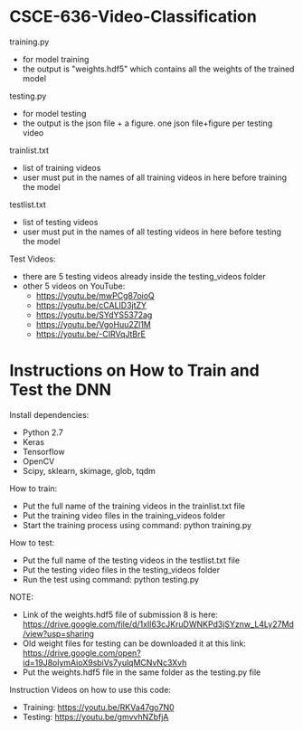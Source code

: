 # CSCE-636-Video-Classification

training.py
- for model training
- the output is "weights.hdf5" which contains all the weights of the trained model

testing.py
- for model testing
- the output is the json file + a figure. one json file+figure per testing video

trainlist.txt
- list of training videos
- user must put in the names of all training videos in here before training the model

testlist.txt
- list of testing videos
- user must put in the names of all testing videos in here before testing the model

Test Videos:
- there are 5 testing videos already inside the testing_videos folder
- other 5 videos on YouTube:
  - https://youtu.be/mwPCg87oioQ
  - https://youtu.be/cCALID3jtZY
  - https://youtu.be/SYdYS5372ag
  - https://youtu.be/VgoHuu2Zl1M
  - https://youtu.be/-CIRVqJtBrE
  

# Instructions on How to Train and Test the DNN

Install dependencies:
- Python 2.7
- Keras
- Tensorflow
- OpenCV
- Scipy, sklearn, skimage, glob, tqdm

How to train:
- Put the full name of the training videos in the trainlist.txt file
- Put the training video files in the training_videos folder
- Start the training process using command: python training.py

How to test:
- Put the full name of the testing videos in the testlist.txt file 
- Put the testing video files in the testing_videos folder
- Run the test using command: python testing.py

NOTE:
- Link of the weights.hdf5 file of submission 8 is here:
  https://drive.google.com/file/d/1xIl63cJKruDWNKPd3jSYznw_L4Ly27Md/view?usp=sharing
- Old weight files for testing can be downloaded it at this link:
  https://drive.google.com/open?id=19J8olymAioX9sbiVs7yulqMCNvNc3Xvh
- Put the weights.hdf5 file in the same folder as the testing.py file

Instruction Videos on how to use this code:
- Training: https://youtu.be/RKVa47go7N0
- Testing: https://youtu.be/gmvvhNZbfjA
